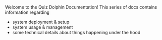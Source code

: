 Welcome to the Quiz Dolphin Documentation! This series of docs contains information regarding 
* system deployment & setup
* system usage & management
* some technical details about things happening under the hood
